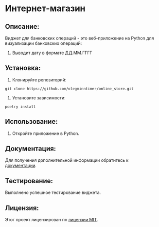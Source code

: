 # Интернет-магазин

## Описание:

Виджет для банковских операций - это веб-приложение на Python для визуализации банковских операций:
1. Выводит дату в формате ДД.ММ.ГГГГ
## Установка:

1. Клонируйте репозиторий:
```
git clone https://github.com/olegminntimer/online_store.git
```
1. Установите зависимости:
```
poetry install
```
## Использование:

1. Откройте приложение в Python.

## Документация:

Для получения дополнительной информации обратитесь к [документации](README.md).
## Тестирование:

Выполнено успешное тестирование виджета.

## Лицензия:

Этот проект лицензирован по [лицензии MIT](LICENSE).